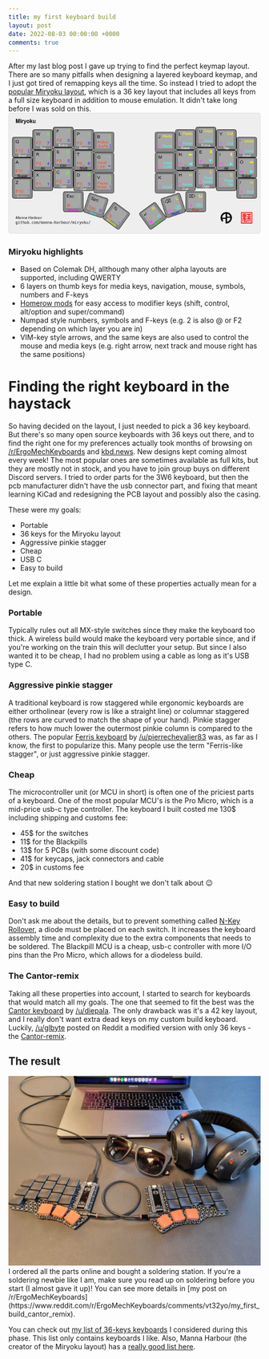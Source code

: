 ```yaml
---
title: my first keyboard build
layout: post
date: 2022-08-03 00:00:00 +0000
comments: true
---
```

After my last blog post I gave up trying to find the perfect keymap layout.
There are so many pitfalls when designing a layered keyboard keymap, and I just
got tired of remapping keys all the time. So instead I tried to adopt the
[popular Miryoku layout](https://github.com/manna-harbour/miryoku), which is a
36 key layout that includes all keys from a full size keyboard in addition to
mouse emulation. It didn't take long before I was sold on this.
![](/uploads/2022/miryoku.png "Miryoku layout")

### Miryoku highlights
* Based on Colemak DH, allthough many other alpha layouts are supported,
  including QWERTY
* 6 layers on thumb keys for media keys, navigation, mouse,
  symbols, numbers and F-keys
* [Homerow mods](https://precondition.github.io/home-row-mods) for easy access
  to modifier keys (shift, control, alt/option and super/command)
* Numpad style numbers, symbols and F-keys (e.g. 2 is also @ or F2 depending on
  which layer you are in)
* VIM-key style arrows, and the same keys are also used to control the mouse
  and media keys (e.g. right arrow, next track and mouse right has the same
  positions)

# Finding the right keyboard in the haystack
So having decided on the layout, I just needed to pick a 36 key keyboard. But
there's so many open source keyboards with 36 keys out there, and to find the
right one for my preferences actually took months of browsing on
[/r/ErgoMechKeyboards](https://www.reddit.com/r/ErgoMechKeyboards) and
[kbd.news](https://kbd.news). New designs kept coming almost every week! The
most popular ones are sometimes available as full kits, but they are mostly not
in stock, and you have to join group buys on different Discord servers. I tried
to order parts for the 3W6 keyboard, but then the pcb manufacturer didn't have
the usb connector part, and fixing that meant learning KiCad and redesigning
the PCB layout and possibly also the casing.

These were my goals:

  - Portable
  - 36 keys for the Miryoku layout
  - Aggressive pinkie stagger
  - Cheap
  - USB C
  - Easy to build

Let me explain a little bit what some of these properties actually mean for a
design.

### Portable
Typically rules out all MX-style switches since they make the keyboard too thick.
A wireless build would make the keyboard very portable since, and if you're working
on the train this will declutter your setup. But since I also wanted it to be cheap,
I had no problem using a cable as long as it's USB type C.

### Aggressive pinkie stagger
A traditional keyboard is row staggered while ergonomic keyboards are either
ortholinear (every row is like a straight line) or columnar staggered (the rows
are curved to match the shape of your hand). Pinkie stagger refers to how much
lower the outermost pinkie column is compared to the others. The popular
[Ferris keyboard](https://github.com/pierrechevalier83/ferris) by
[/u/pierrechevalier83](https://www.reddit.com/user/pierrechevalier83) was, as
far as I know, the first to popularize this. Many people use the term
"Ferris-like stagger", or just aggressive pinkie stagger.

### Cheap
The microcontroller unit (or MCU in short) is often one of the priciest parts of a keyboard.
One of the most popular MCU's is the Pro Micro, which is a mid-price usb-c type controller.
The keyboard I built costed me 130$ including shipping and customs fee:

* 45$ for the switches
* 11$ for the Blackpills
* 13$ for 5 PCBs (with some discount code)
* 41$ for keycaps, jack connectors and cable
* 20$ in customs fee

And that new soldering station I bought we don't talk about :wink:


### Easy to build
Don't ask me about the details, but to prevent something called [N-Key
Rollover](https://www.mechanical-keyboard.org/n-key-rollover-explained), a
diode must be placed on each switch. It increases the keyboard assembly time
and complexity due to the extra components that needs to be soldered. The
Blackpill MCU is a cheap, usb-c controller with more I/O pins than the Pro
Micro, which allows for a diodeless build.

### The Cantor-remix
Taking all these properties into account, I started to search
for keyboards that would match all my goals. The one that seemed
to fit the best was the [Cantor
keyboard](https://github.com/diepala/cantor) by
[/u/diepala](https://www.reddit.com/u/diepala). The only
drawback was it's a 42 key layout, and I really don't want extra
dead keys on my custom build keyboard. Luckily,
[/u/glbyte](https://www.reddit.com/u/glbyte) posted on Reddit a
modified version with only 36 keys - the
[Cantor-remix](https://github.com/nilokr/cantor-remix).

## The result
<img src="/uploads/2022/cantor-remix-first-build.jpg" class="img-thumbnail" />
I ordered all the parts online and bought a soldering station. If you're a
soldering newbie like I am, make sure you read up on soldering before you start
(I almost gave it up)! You can see more details in [my post on
/r/ErgoMechKeyboards](https://www.reddit.com/r/ErgoMechKeyboards/comments/vt32yo/my_first_build_cantor_remix).

You can check out [my list of 36-keys keyboards](/ergomech-keyboards) I
considered during this phase. This list only contains keyboards I like. Also,
Manna Harbour (the creator of the Miryoku layout) has a [really good list
here](https://github.com/stars/manna-harbour/lists/36-keys).

